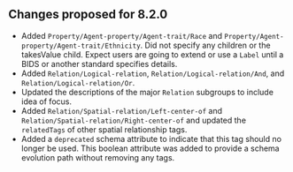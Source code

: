 ## Changes proposed for 8.2.0

* Added `Property/Agent-property/Agent-trait/Race` and `Property/Agent-property/Agent-trait/Ethnicity`.
Did not specify any children or the takesValue child. Expect users are going to extend or use a `Label` until
a BIDS or another standard specifies details.
* Added `Relation/Logical-relation`, `Relation/Logical-relation/And`, and `Relation/Logical-relation/Or`.
* Updated the descriptions of the major `Relation` subgroups to include idea of focus.
* Added `Relation/Spatial-relation/Left-center-of` and `Relation/Spatial-relation/Right-center-of`
and updated the `relatedTags` of other spatial relationship tags.
* Added a `deprecated` schema attribute to indicate that this tag should no longer be used.
  This boolean attribute was added to provide a schema evolution path without removing any tags. 